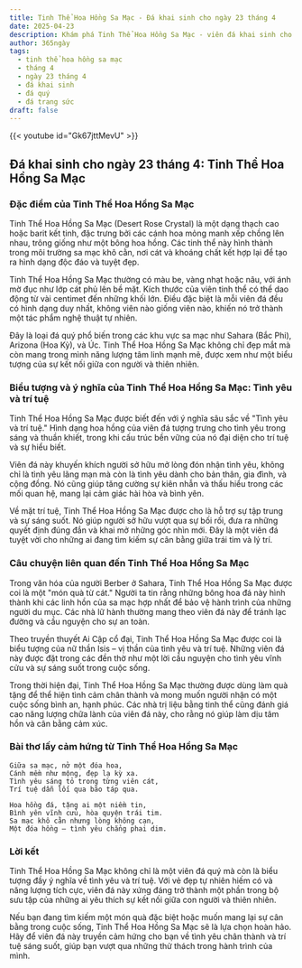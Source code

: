 ```yaml
---
title: Tinh Thể Hoa Hồng Sa Mạc - Đá khai sinh cho ngày 23 tháng 4
date: 2025-04-23
description: Khám phá Tinh Thể Hoa Hồng Sa Mạc - viên đá khai sinh cho ngày 23 tháng 4, biểu tượng của Tình yêu và trí tuệ. Cùng tìm hiểu ý nghĩa sâu sắc của viên đá độc đáo này.
author: 365ngày
tags:
  - tinh thể hoa hồng sa mạc
  - tháng 4
  - ngày 23 tháng 4
  - đá khai sinh
  - đá quý
  - đá trang sức
draft: false
---
```


{{< youtube id="Gk67jttMevU" >}}

## Đá khai sinh cho ngày 23 tháng 4: Tinh Thể Hoa Hồng Sa Mạc

### Đặc điểm của Tinh Thể Hoa Hồng Sa Mạc

Tinh Thể Hoa Hồng Sa Mạc (Desert Rose Crystal) là một dạng thạch cao hoặc barit kết tinh, đặc trưng bởi các cánh hoa mỏng manh xếp chồng lên nhau, trông giống như một bông hoa hồng. Các tinh thể này hình thành trong môi trường sa mạc khô cằn, nơi cát và khoáng chất kết hợp lại để tạo ra hình dạng độc đáo và tuyệt đẹp.

Tinh Thể Hoa Hồng Sa Mạc thường có màu be, vàng nhạt hoặc nâu, với ánh mờ đục như lớp cát phủ lên bề mặt. Kích thước của viên tinh thể có thể dao động từ vài centimet đến những khối lớn. Điều đặc biệt là mỗi viên đá đều có hình dạng duy nhất, không viên nào giống viên nào, khiến nó trở thành một tác phẩm nghệ thuật tự nhiên.

Đây là loại đá quý phổ biến trong các khu vực sa mạc như Sahara (Bắc Phi), Arizona (Hoa Kỳ), và Úc. Tinh Thể Hoa Hồng Sa Mạc không chỉ đẹp mắt mà còn mang trong mình năng lượng tâm linh mạnh mẽ, được xem như một biểu tượng của sự kết nối giữa con người và thiên nhiên.

### Biểu tượng và ý nghĩa của Tinh Thể Hoa Hồng Sa Mạc: Tình yêu và trí tuệ

Tinh Thể Hoa Hồng Sa Mạc được biết đến với ý nghĩa sâu sắc về "Tình yêu và trí tuệ." Hình dạng hoa hồng của viên đá tượng trưng cho tình yêu trong sáng và thuần khiết, trong khi cấu trúc bền vững của nó đại diện cho trí tuệ và sự hiểu biết.

Viên đá này khuyến khích người sở hữu mở lòng đón nhận tình yêu, không chỉ là tình yêu lãng mạn mà còn là tình yêu dành cho bản thân, gia đình, và cộng đồng. Nó cũng giúp tăng cường sự kiên nhẫn và thấu hiểu trong các mối quan hệ, mang lại cảm giác hài hòa và bình yên.

Về mặt trí tuệ, Tinh Thể Hoa Hồng Sa Mạc được cho là hỗ trợ sự tập trung và sự sáng suốt. Nó giúp người sở hữu vượt qua sự bối rối, đưa ra những quyết định đúng đắn và khai mở những góc nhìn mới. Đây là một viên đá tuyệt vời cho những ai đang tìm kiếm sự cân bằng giữa trái tim và lý trí.

### Câu chuyện liên quan đến Tinh Thể Hoa Hồng Sa Mạc

Trong văn hóa của người Berber ở Sahara, Tinh Thể Hoa Hồng Sa Mạc được coi là một "món quà từ cát." Người ta tin rằng những bông hoa đá này hình thành khi các linh hồn của sa mạc hợp nhất để bảo vệ hành trình của những người du mục. Các nhà lữ hành thường mang theo viên đá này để tránh lạc đường và cầu nguyện cho sự an toàn.

Theo truyền thuyết Ai Cập cổ đại, Tinh Thể Hoa Hồng Sa Mạc được coi là biểu tượng của nữ thần Isis – vị thần của tình yêu và trí tuệ. Những viên đá này được đặt trong các đền thờ như một lời cầu nguyện cho tình yêu vĩnh cửu và sự sáng suốt trong cuộc sống.

Trong thời hiện đại, Tinh Thể Hoa Hồng Sa Mạc thường được dùng làm quà tặng để thể hiện tình cảm chân thành và mong muốn người nhận có một cuộc sống bình an, hạnh phúc. Các nhà trị liệu bằng tinh thể cũng đánh giá cao năng lượng chữa lành của viên đá này, cho rằng nó giúp làm dịu tâm hồn và cân bằng cảm xúc.

### Bài thơ lấy cảm hứng từ Tinh Thể Hoa Hồng Sa Mạc

```
Giữa sa mạc, nở một đóa hoa,  
Cánh mềm như mộng, đẹp lạ kỳ xa.  
Tình yêu sáng tỏ trong từng viên cát,  
Trí tuệ dẫn lối qua bão táp qua.  

Hoa hồng đá, tặng ai một niềm tin,  
Bình yên vĩnh cửu, hòa quyện trái tim.  
Sa mạc khô cằn nhưng lòng không cạn,  
Một đóa hồng – tình yêu chẳng phai dim.  
```

### Lời kết

Tinh Thể Hoa Hồng Sa Mạc không chỉ là một viên đá quý mà còn là biểu tượng đầy ý nghĩa về tình yêu và trí tuệ. Với vẻ đẹp tự nhiên hiếm có và năng lượng tích cực, viên đá này xứng đáng trở thành một phần trong bộ sưu tập của những ai yêu thích sự kết nối giữa con người và thiên nhiên.

Nếu bạn đang tìm kiếm một món quà đặc biệt hoặc muốn mang lại sự cân bằng trong cuộc sống, Tinh Thể Hoa Hồng Sa Mạc sẽ là lựa chọn hoàn hảo. Hãy để viên đá này truyền cảm hứng cho bạn về tình yêu chân thành và trí tuệ sáng suốt, giúp bạn vượt qua những thử thách trong hành trình của mình.